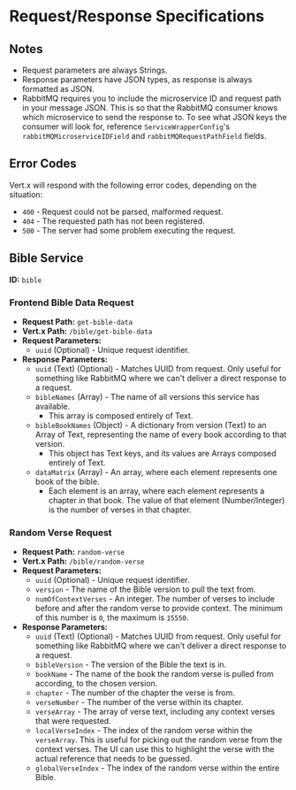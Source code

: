 # Request/Response Specifications

## Notes

- Request parameters are always Strings.
- Response parameters have JSON types, as response is always formatted as JSON.
- RabbitMQ requires you to include the microservice ID and request path in your message JSON. This is so that the
  RabbitMQ consumer knows which microservice to send the response to. To see what JSON keys the consumer will look for,
  reference `ServiceWrapperConfig`'s `rabbitMQMicroserviceIDField` and `rabbitMQRequestPathField` fields.

## Error Codes

Vert.x will respond with the following error codes, depending on the situation:

- `400` - Request could not be parsed, malformed request.
- `404` - The requested path has not been registered.
- `500` - The server had some problem executing the request.

## Bible Service

**ID:** `bible`

### Frontend Bible Data Request

- **Request Path:** `get-bible-data`
- **Vert.x Path:** `/bible/get-bible-data`
- **Request Parameters:**
    - `uuid` (Optional) - Unique request identifier.
- **Response Parameters:**
    - `uuid` (Text) (Optional) - Matches UUID from request. Only useful for something like RabbitMQ where we can't
      deliver a direct response to a request.
    - `bibleNames` (Array) - The name of all versions this service has available.
        - This array is composed entirely of Text.
    - `bibleBookNames` (Object) - A dictionary from version (Text) to an Array of Text, representing the name of every
      book according to that version.
        - This object has Text keys, and its values are Arrays composed entirely of Text.
    - `dataMatrix` (Array) - An array, where each element represents one book of the bible.
        - Each element is an array, where each element represents a chapter in that book. The value of that element
          (Number/Integer) is the number of verses in that chapter.

### Random Verse Request

- **Request Path:** `random-verse`
- **Vert.x Path:** `/bible/random-verse`
- **Request Parameters:**
    - `uuid` (Optional) - Unique request identifier.
    - `version` - The name of the Bible version to pull the text from.
    - `numOfContextVerses` - An integer. The number of verses to include before and after the random verse to provide
      context. The minimum of this number is `0`, the maximum is `15550`.
- **Response Parameters:**
    - `uuid` (Text) (Optional) - Matches UUID from request. Only useful for something like RabbitMQ where we can't
      deliver a direct response to a request.
    - `bibleVersion` - The version of the Bible the text is in.
    - `bookName` - The name of the book the random verse is pulled from according, to the chosen version.
    - `chapter` - The number of the chapter the verse is from.
    - `verseNumber` - The number of the verse within its chapter.
    - `verseArray` - The array of verse text, including any context verses that were requested.
    - `localVerseIndex` - The index of the random verse within the `verseArray`. This is useful for picking out the
      random verse from the context verses. The UI can use this to highlight the verse with the actual reference that
      needs to be guessed.
    - `globalVerseIndex` - The index of the random verse within the entire Bible.